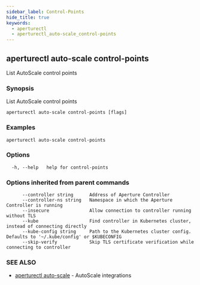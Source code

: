```yaml
---
sidebar_label: Control-Points
hide_title: true
keywords:
  - aperturectl
  - aperturectl_auto-scale_control-points
---
```


<!-- markdownlint-disable -->

## aperturectl auto-scale control-points

List AutoScale control points

### Synopsis

List AutoScale control points

```
aperturectl auto-scale control-points [flags]
```

### Examples

```
aperturectl auto-scale control-points
```

### Options

```
  -h, --help   help for control-points
```

### Options inherited from parent commands

```
      --controller string      Address of Aperture Controller
      --controller-ns string   Namespace in which the Aperture Controller is running
      --insecure               Allow connection to controller running without TLS
      --kube                   Find controller in Kubernetes cluster, instead of connecting directly
      --kube-config string     Path to the Kubernetes cluster config. Defaults to '~/.kube/config' or $KUBECONFIG
      --skip-verify            Skip TLS certificate verification while connecting to controller
```

### SEE ALSO

- [aperturectl auto-scale](/reference/aperturectl/auto-scale/auto-scale.md) - AutoScale integrations
